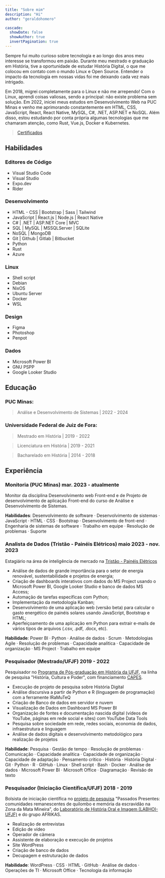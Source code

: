 ```yaml
---
title: "Sobre mim"
description: "Hi"
author: "geraldohomero"

cascade:
  showDate: false
  showAuthor: true
  invertPagination: true
---
```


Sempre fui muito curioso sobre tecnologia e ao longo dos anos meu interesse se transformou em paixão. Durante meu mestrado e graduação em História, tive a oportunidade de estudar História Digital, o que me colocou em contato com o mundo Linux e Open Source. Entender o impacto da tecnologia em nossas vidas foi me deixando cada vez mais intrigado. 

Em 2018, migrei completamente para o Linux e não me arrependo! Com o Linux, aprendi coisas valiosas, sendo a principal: não existe problema sem solução. Em 2022, iniciei meus estudos em Desenvolvimento Web na PUC Minas e venho me aprimorando constantemente em HTML, CSS, JavaScript, React, React Native, MySQL, C#, .NET, ASP.NET e NoSQL. Além disso, estou estudando por conta própria algumas tecnologias que me chamaram atenção, como Rust, Vue.js, Docker e Kubernetes.

> [Certificados](../certificates)

## Habilidades 


 ### **Editores de Código**

  - Visual Studio Code 
  - Visual Studio
  - Expo.dev
  - Rider

### **Desenvolvimento**
  - HTML - CSS | Bootstrap | Sass | Tailwind 
  - JavaScript | React.js | Node.js | React Native 
  - C# | .NET | ASP.NET Core | MVC
  - SQL | MySQL | MSSQLServer | SQLite
  - NoSQL | MongoDB 
  - Git | Github | Gitlab | Bitbucket 
  - Python 
  - Rust   
  - Azure 
### **Linux**
  - Shell script 
  - Debian 
  - NixOS 
  - Ubuntu Server 
  - Docker 
  - WSL 
### **Design**
  - Figma 
  - Photoshop 
  - Penpot 
### **Dados**
  - Microsoft Power BI 
  - GNU PSPP
  - Google Looker Studio 

## Educação

### **PUC Minas:**
>Análise e Desenvolvimento de Sistemas | 2022 - 2024
### **Universidade Federal de Juiz de Fora:**
>Mestrado em História | 2019 - 2022

>Licenciatura em História | 2019 - 2021

>Bacharelado em História | 2014 - 2018

## Experiência

### **Monitoria (PUC Minas)** mar. 2023 - atualmente

Monitor da disciplina Desenvolvimento web Front-end e de Projeto de desenvolvimento de aplicação Front-end do curso de Análise e Desenvolvimento de Sistemas.

**Habilidades**: Desenvolvimento de software · Desenvolvimento de sistemas · JavaScript · HTML · CSS · Bootstrap · Desenvolvimento de front-end · Engenharia de sistemas de software · Trabalho em equipe · Resolução de problemas · Suporte

### **Analista de Dados (Tristão - Painéis Elétricos)** maio 2023 - nov. 2023

Estagiário na área de inteligência de mercado na [Tristão - Painéis Elétricos](https://tristao.ind.br)

- Análise de dados de grande importância para o setor de energia renovável, sustentabilidade e projetos de energia;
- Criação de dashboards interativos com dados do MS Project usando o Microsoft Power BI, Google Looker Studio e banco de dados MS Access;
- Automação de tarefas específicas com Python;
- Implementação da metodologia Kanban;
- Desenvolvimento de uma aplicação web (versão beta) para calcular o gasto energético de painéis solares usando JavaScript, Bootstrap e HTML;
- Aperfeiçoamento de uma aplicação em Python para extrair e-mails de vários tipos de arquivos (.csv, .pdf, .docx, etc).

**Habilidade**: Power BI · Python · Análise de dados · Scrum · Metodologias Agile · Resolução de problemas · Capacidade analítica · Capacidade de organização · MS Project · Trabalho em equipe

### **Pesquisador (Mestrado/UFJF)** 2019 - 2022

Pesquisador no [Programa de Pós-graduação em História da UFJF](https://www2.ufjf.br/ppghistoria/), na linha de pesquisa "História, Cultura e Poder", com financiamento [CAPES](https://www.gov.br/capes/).

- Execução de projeto de pesquisa sobre História Digital
- Análise discursiva a partir de Python e R (linguagem de programação) com a ferramente IRaMuTeQ
- Criação de Banco de dados em servidor e nuvem
- Visualização de Dados em Dashboard MS Power BI
- Organização de fontes e documentação nascida digital (vídeos de YouTube, páginas em rede social e sites) com YouTube Data Tools
- Pesquisa sobre sociedade em rede, redes sociais, economia de dados, infraestrutura e linguagem
- Análise de dados digitais e desenvolvimento metodológico para realização de projetos

**Habilidade**: Pesquisa · Gestão de tempo · Resolução de problemas · Comunicação · Capacidade analítica · Capacidade de organização · Capacidade de adaptação · Pensamento crítico · História · História Digital · Git · Python · R · GitHub · Linux · Shell script · Bash · Docker · Análise de dados · Microsoft Power BI · Microsoft Office · Diagramação · Revisão de texto

### **Pesquisador (Iniciação Científica/UFJF)** 2018 - 2019

Bolsista de iniciação científica no [projeto de pesquisa](https://www.ufjf.br/labhoi/juiz-de-fora-cidade-negra-centro-de-referencia-sobre-a-memoria-negra-em-juiz-de-fora/indice-acervo-juiz-de-fora-cidade-negra/) "Passados Presentes: comunidades remanescentes de quilombo e memória da escravidão na Zona da Mata Mineira", do [Laboratório de História Oral e Imagem (LABHOI-UFJF)](https://www.ufjf.br/labhoi/) e do grupo AFRIKAS.

- Realização de entrevistas
- Edição de vídeo
- Operador de câmera 
- Assistente de elaboração e execução de projetos
- Site WordPress 
- Criação de banco de dados 
- Decupagem e estruturação de dados

**Habilidade**: WordPress · CSS · HTML · GitHub · Análise de dados · Operações de TI · Microsoft Office · Tecnologia da informação
